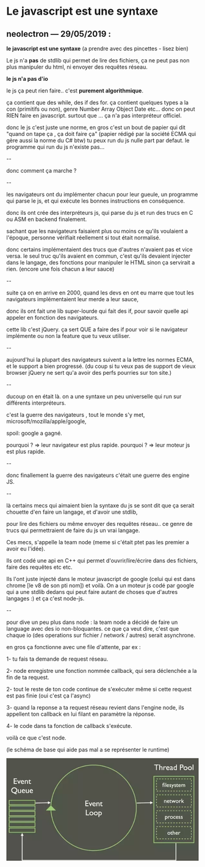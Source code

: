 # Le javascript est une syntaxe

## neolectron — 29/05/2019 :

**le javascript est une syntaxe** (a prendre avec des pincettes - lisez bien)

Le js n'a **pas** de stdlib qui permet de lire des fichiers, ça ne peut pas non plus manipuler du html, ni envoyer des requêtes réseau.

**le js n'a pas d'io**

le js ça peut rien faire.. c'est **purement algorithmique**.

ça contient que des while, des if des for.
ça contient quelques types a la con (primitifs ou non), genre Number Array Object Date etc...
donc on peut RIEN faire en javascript. surtout que ... ça n'a pas interpréteur officiel.

donc le js c'est juste une norme, en gros c'est un bout de papier qui dit "quand on tape ça , ça doit faire ça"
(papier rédigé par la société ECMA qui gère aussi la norme du C# btw)
tu peux run du js nulle part par defaut. le programme qui run du js n'existe pas...

--

donc comment ça marche ?

--

les navigateurs ont du implémenter chacun pour leur gueule, un programme qui parse le js, et qui exécute les bonnes instructions en conséquence.

donc ils ont crée des interpréteurs js, qui parse du js et run des trucs en C ou ASM en backend finalement.

sachant que les navigateurs faisaient plus ou moins ce qu'ils voulaient a l'époque, personne vérifiait réellement si tout était normalisé.

donc certains implémentaient des trucs que d'autres n'avaient pas et vice versa.
le seul truc qu'ils avaient en commun, c'est qu'ils devaient injecter dans le langage, des fonctions pour manipuler le HTML sinon ça servirait a rien.
(encore une fois chacun a leur sauce)

--

suite ça on en arrive en 2000, quand les devs en ont eu marre que tout les navigateurs implémentaient leur merde a leur sauce,

donc ils ont fait une lib super-lourde qui fait des if, pour savoir quelle api appeler en fonction des navigateurs.

cette lib c'est jQuery. ça sert QUE a faire des if pour voir si le navigateur implémente ou non la feature que tu veux utiliser.

--

aujourd'hui la plupart des navigateurs suivent a la lettre les normes ECMA, et le support a bien progressé.
(du coup si tu veux pas de support de vieux browser jQuery ne sert qu'a avoir des perfs pourries sur ton site.)

--

ducoup on en était là. on a une syntaxe un peu universelle qui run sur différents interpréteurs.

c'est la guerre des navigateurs , tout le monde s'y met, microsoft/mozilla/apple/google,

spoil: google a gagné.

pourquoi ? => leur navigateur est plus rapide.
pourquoi ? => leur moteur js est plus rapide.

--

donc finallement la guerre des navigateurs c'était une guerre des engine JS.

--

là certains mecs qui aimaient bien la syntaxe du js se sont dit que ça serait chouette d'en faire un langage, et d'avoir une stdlib,

pour lire des fichiers ou même envoyer des requêtes réseau.. ce genre de trucs qui permettraient de faire du js un vrai langage.

Ces mecs, s'appelle la team node (meme si c'était ptet pas les premier a avoir eu l'idée).

Ils ont codé une api en C++ qui permet d'ouvrir/lire/écrire dans des fichiers, faire des requêtes etc etc.

Ils l'ont juste injecté dans le moteur javascript de google (celui qui est dans chrome [le v8 de son pti nom]) et voilà.
On a un moteur js codé par google qui a une stdlib dedans qui peut faire autant de choses que d'autres langages :)
et ça c'est node-js.

--

pour dive un peu plus dans node :
la team node a décidé de faire un language avec des io non-bloquantes.
ce que ça veut dire, c'est que chaque io (des operations sur fichier / network / autres) serait asynchrone.

en gros ça fonctionne avec une file d'attente, par ex :

1- tu fais ta demande de request réseau.

2- node enregistre une fonction nommée callback, qui sera déclenchée a la fin de ta request.

2- tout le reste de ton code continue de s'exécuter même si cette request est pas finie (oui c'est ça l'async)

3- quand la reponse a ta request réseau revient dans l'engine node, ils appellent ton callback en lui filant en paramètre la réponse.

4- le code dans ta fonction de callback s'exécute.

voilà ce que c'est node.

(le schéma de base qui aide pas mal a se représenter le runtime)

![event loop schema](./img/event_loop.png)
